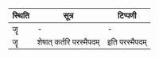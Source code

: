 | स्थिति | सूत्र | टिप्पणी |
| ----- | ------- | ------ |
| जॄ | - | - |
| जॄ | शेषात् कर्तरि परस्मैपदम् | इति परस्मैपदम् |
